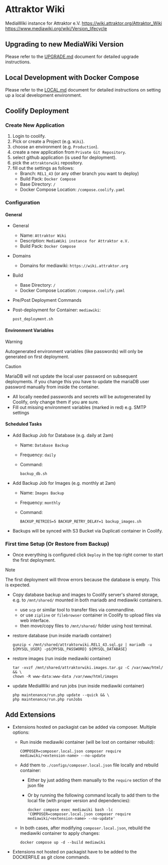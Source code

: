 # Attraktor Wiki

MediaWiki instance for Attraktor e.V.
<https://wiki.attraktor.org/Attraktor_Wiki>
<https://www.mediawiki.org/wiki/Version_lifecycle>

## Upgrading to new MediaWiki Version

Please refer to the [UPGRADE.md](./docs/UPGRADE.md) document for detailed upgrade instructions.

## Local Development with Docker Compose

Please refer to the [LOCAL.md](./docs/LOCAL.md) document for detailed instructions on setting up a local development environment.

## Coolify Deployment

### Create New Application

1. Login to coolify.
2. Pick or create a Project (e.g. `Wiki`).
3. choose an environment (e.g. `Production`).
4. create a new application from `Private Git Repository`.
5. select github application (is used for deployment).
6. pick the `attraktorwiki` repository.
7. fill out the settings as follows:
    - Branch: `REL1_43` (or any other branch you want to deploy)
    - Build Pack: `Docker Compose`
    - Base Directory: `/`
    - Docker Compose Location: `/compose.coolify.yaml`

### Configuration

#### General

- General
  - Name: `Attraktor Wiki`
  - Description: `MediaWiki instance for Attraktor e.V.`
  - Build Pack: `Docker Compose`
- Domains
  - Domains for mediawiki: `https://wiki.attraktor.org`
- Build
  - Base Directory: `/`
  - Docker Compose Location: `/compose.coolify.yaml`
- Pre/Post Deployment Commands
- Post-deployment for Container: `mediawiki`:

    ```shell
    post_deployment.sh
    ```

#### Environment Variables

> [!WARNING]
> Autogenerated environment variables (like passwords) will only be generated on first deployment.

> [!CAUTION]
> MariaDB will not update the local user password on subsequent deployments. if you change this you have to update the mariaDB user password manually from inside the container.

- All locally needed passwords and secrets will be autogenerated by Coolify, only change them if you are sure.
- Fill out missing environment variables (marked in red) e.g. SMTP settings

#### Scheduled Tasks

- Add Backup Job for Database (e.g. daily at 2am)
  - Name: `Database Backup`
  - Frequency: `daily`
  - Command:

    ```shell
    backup_db.sh
    ```

- Add Backup Job for Images (e.g. monthly at 2am)
  - Name: `Images Backup`
  - Frequency: `monthly`
  - Command:

    ```shell
    BACKUP_RETRIES=5 BACKUP_RETRY_DELAY=1 backup_images.sh
    ```

- Backups will be synced with S3 Bucket via Duplicati container in Coolify.

### First time Setup (Or Restore from Backup)

- Once everything is configured click `Deploy` in the top right corner to start the first deployment.

> [!NOTE]
> The first deployment will throw errors because the database is empty. This is expected.

- Copy database backup and images to Coolify server's shared storage, e.g. to `/mnt/shared/` mounted in both mariadb and mediawiki containers.
  - use `scp` or similar tool to transfer files via commandline.
  - or use `zipline` or `filebrowser` container in Coolify to upload files via web interface.
  - then move/copy files to `/mnt/shared/` folder using host terminal.
- restore database (run inside mariadb container)

   ```shell
   gunzip < /mnt/shared/attraktorwiki.REL1_43.sql.gz | mariadb -u ${MYSQL_USER} -p${MYSQL_PASSWORD} ${MYSQL_DATABASE}
   ```

- restore images (run inside mediawiki container)

   ```shell
   tar -xvzf /mnt/shared/attraktorwiki.images.tar.gz -C /var/www/html/ && \
   chown -R www-data:www-data /var/www/html/images
   ```

- update MediaWiki and run jobs (run inside mediawiki container)

   ```shell
   php maintenance/run.php update --quick && \
   php maintenance/run.php runJobs
   ```

## Add Extensions

- Extensions hosted on packagist can be added via composer. Multiple options:
  - Run inside mediawiki container (will be lost on container rebuild):

    ```shell
    COMPOSER=composer.local.json composer require mediawiki/<extension-name> --no-update
    ```

  - Add them to `./configs/composer.local.json` file locally and rebuild container:
    - Either by just adding them manually to the `require` section of the json file
    - Or by running the following command locally to add them to the local file (with proper version and dependencies):

      ```shell
      docker compose exec mediawiki bash -lc 'COMPOSER=composer.local.json composer require mediawiki/<extension-name> --no-update'
      ```

  - In both cases, after modifying `composer.local.json`, rebuild the mediawiki container to apply changes:

    ```shell
    docker compose up -d --build mediawiki
    ```

- Extensions not hosted on packagist have to be added to the DOCKERFILE as git clone commands.
